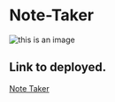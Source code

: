 # Note-Taker
![this is an image](https://placebear.com/200/300)
## Link to deployed. 
[Note Taker]( https://thawing-retreat-73406.herokuapp.com/)
